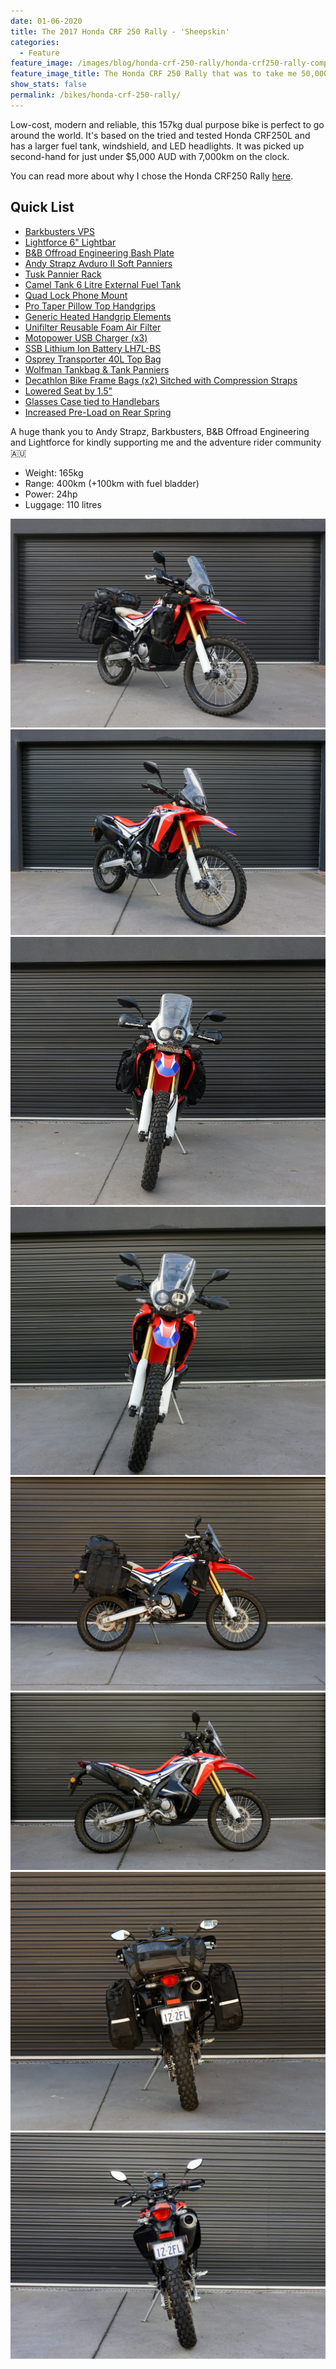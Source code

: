 ```yaml
---
date: 01-06-2020
title: The 2017 Honda CRF 250 Rally - 'Sheepskin'
categories:
  - Feature
feature_image: /images/blog/honda-crf-250-rally/honda-crf250-rally-complete-cover
feature_image_title: The Honda CRF 250 Rally that was to take me 50,000km from Melbourne to London
show_stats: false
permalink: /bikes/honda-crf-250-rally/
---
```

<p>
Low-cost, modern and reliable, this 157kg dual purpose bike is perfect to go around the world. It's based on the tried and tested Honda CRF250L and has a larger fuel tank, windshield, and LED headlights. It was picked up second-hand for just under $5,000 AUD with 7,000km on the clock.
</p>
<p>
You can read more about why I chose the Honda CRF250 Rally <a href="/bikes/2020/05/26/why-the-250-rally/">here</a>.
</p>

<h2>Quick List</h2>
<ul>
  <li>
    <a href="{% post_url 2020-06-05-barkbusters-vps %}">
      Barkbusters VPS
    </a>
  </li>
  <li>
    <a href="{% post_url 2020-06-19-lightforce-lightbar %}">
      Lightforce 6" Lightbar
    </a>
  </li>
  <li>
    <a href="{% post_url 2020-06-24-bb-offroad-bashplate %}">
      B&B Offroad Engineering Bash Plate
    </a>
  </li>
  <li>
    <a href="{% post_url 2020-06-24-andy-strapz-avduro-II %}">
      Andy Strapz Avduro II Soft Panniers
    </a>
  </li>
  <li>
    <a href="{% post_url 2020-06-22-tusk-pannier-rack %}">
      Tusk Pannier Rack
    </a> 
  </li>
  <li>
    <a href="{% post_url 2020-06-16-camel-tank %}">
      Camel Tank 6 Litre External Fuel Tank
    </a>
  </li>
  <li>
    <a href="{% post_url 2020-07-04-quad-lock %}">
      Quad Lock Phone Mount
    </a>
  </li>
  <li>
      <a href="{% post_url 2020-07-05-pro-taper-grips %}">
        Pro Taper Pillow Top Handgrips
      </a>
  </li>
  <li>
    <a href="{% post_url 2020-07-13-heated-handgrips %}">
      Generic Heated Handgrip Elements
    </a>
  </li>
  <li>
    <a href="{% post_url 2020-07-16-foam-air-filter %}">
      Unifilter Reusable Foam Air Filter
    </a>
  </li>
  <li>
    <a href="{% post_url 2020-07-21-usb-chargers %}">
      Motopower USB Charger (x3)
    </a>
  </li>
  <li>
    <a href="{% post_url 2020-07-16-lithium-ion-battery %}">
      SSB Lithium Ion Battery LH7L-BS
    </a>
  </li>
  <li>
    <a href="{% post_url 2020-06-03-osprey-transporter %}">
      Osprey Transporter 40L Top Bag
    </a>
  </li>
  <li>
    <a href="{% post_url 2020-07-20-front-tank-panniers %}">
      Wolfman Tankbag & Tank Panniers
    </a>
  </li>
  <li>
    <a href="{% post_url 2020-07-20-front-pannier-pockets %}">
      Decathlon Bike Frame Bags (x2) Sitched with Compression Straps
    </a>
  </li>
  <li>
    <a href="{% post_url 2020-07-14-lowered-seat %}">
      Lowered Seat by 1.5"
    </a>
  </li>
  <li>
    <a href="{% post_url 2020-07-20-glasses-case %}">
      Glasses Case tied to Handlebars
    </a>
  </li>
  <li>
    <a href="{% post_url 2020-07-20-rear-preload %}">
      Increased Pre-Load on Rear Spring
    </a>
  </li>
</ul>

<p>A huge thank you to Andy Strapz, Barkbusters, B&B Offroad Engineering and Lightforce for kindly supporting me and the adventure rider community 🇦🇺</p>

<ul>
  <li>Weight: 165kg</li>
  <li>Range: 400km (+100km with fuel bladder)</li>
  <li>Power: 24hp</li>
  <li>Luggage: 110 litres</li>
</ul>

<picture>
  <source srcset="\images\blog\honda-crf-250-rally\profiles\angle-fully-loaded-modified-honda-crf250-rally-adventure-bike.webp">
  <img src="\images\blog\honda-crf-250-rally\profiles\angle-fully-loaded-modified-honda-crf250-rally-adventure-bike.jpg" alt="Angle shot of the modified Honda CRF250 Rally adventure bike" />
</picture>

<picture>
  <source srcset="\images\blog\honda-crf-250-rally\profiles\angle-standard-honda-crf250-rally.webp">
  <img src="\images\blog\honda-crf-250-rally\profiles\angle-standard-honda-crf250-rally.jpg" alt="Angle shot of the stock Honda CRF250 Rally" />
</picture>

<picture>
  <source srcset="\images\blog\honda-crf-250-rally\profiles\front-fully-loaded-modified-honda-crf250-rally-adventure-bike.webp">
  <img src="\images\blog\honda-crf-250-rally\profiles\front-fully-loaded-modified-honda-crf250-rally-adventure-bike.jpg" alt="Front of the modified Honda CRF250 Rally adventure bike" />
</picture>

<picture>
  <source srcset="\images\blog\honda-crf-250-rally\profiles\front-standard-honda-crf250-rally.webp">
  <img src="\images\blog\honda-crf-250-rally\profiles\front-standard-honda-crf250-rally.jpg" alt="Front of the stock Honda CRF250 Rally" />
</picture>

<picture>
  <source srcset="\images\blog\honda-crf-250-rally\profiles\side-fully-loaded-modified-honda-crf250-rally-adventure-bike.webp">
  <img src="\images\blog\honda-crf-250-rally\profiles\side-fully-loaded-modified-honda-crf250-rally-adventure-bike.jpg" alt="Side of the modified Honda CRF250 Rally adventure bike" />
</picture>

<picture>
  <source srcset="\images\blog\honda-crf-250-rally\profiles\side-standard-honda-crf250-rally.webp">
  <img src="\images\blog\honda-crf-250-rally\profiles\side-standard-honda-crf250-rally.jpg" alt="Side of the stock Honda CRF250 Rally" />
</picture>

<picture>
  <source srcset="\images\blog\honda-crf-250-rally\profiles\rear-fully-loaded-modified-honda-crf250-rally-adventure-bike.webp">
  <img src="\images\blog\honda-crf-250-rally\profiles\rear-fully-loaded-modified-honda-crf250-rally-adventure-bike.jpg" alt="Rear of the modified Honda CRF250 Rally adventure bike" />
</picture>

<picture>
  <source srcset="\images\blog\honda-crf-250-rally\profiles\rear-standard-honda-crf250-rally.webp">
  <img src="\images\blog\honda-crf-250-rally\profiles\rear-standard-honda-crf250-rally.jpg" alt="Rear of the standard Honda CRF250 Rally" />
</picture>